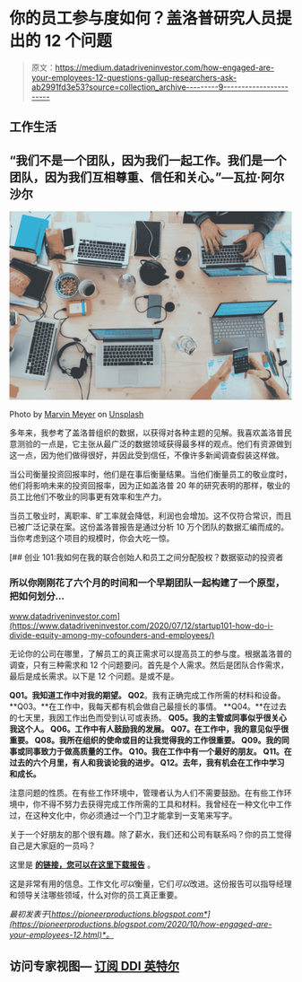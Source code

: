 # 你的员工参与度如何？盖洛普研究人员提出的 12 个问题

> 原文：<https://medium.datadriveninvestor.com/how-engaged-are-your-employees-12-questions-gallup-researchers-ask-ab2991fd3e53?source=collection_archive---------9----------------------->

## 工作生活

## “我们不是一个团队，因为我们一起工作。我们是一个团队，因为我们互相尊重、信任和关心。”—瓦拉·阿尔沙尔

![](img/62b68888b5176200f1df6fb4e91b5307.png)

Photo by [Marvin Meyer](https://unsplash.com/@marvelous?utm_source=unsplash&utm_medium=referral&utm_content=creditCopyText) on [Unsplash](https://unsplash.com/s/photos/work-teams?utm_source=unsplash&utm_medium=referral&utm_content=creditCopyText)

多年来，我参考了盖洛普组织的数据，以获得对各种主题的见解。我喜欢盖洛普民意测验的一点是，它主张从最广泛的数据领域获得最多样的观点。他们有资源做到这一点，因为他们做得很好，并因此受到信任，不像许多新闻调查假装这样做。

当公司衡量投资回报率时，他们是在事后衡量结果。当他们衡量员工的敬业度时，他们将影响未来的投资回报率，因为正如盖洛普 20 年的研究表明的那样，敬业的员工比他们不敬业的同事更有效率和生产力。

当员工敬业时，离职率、旷工率就会降低，利润也会增加。这不仅符合常识，而且已被广泛记录在案。这份盖洛普报告是通过分析 10 万个团队的数据汇编而成的。当你考虑到这个项目的规模时，你会大吃一惊。

[](https://www.datadriveninvestor.com/2020/07/12/startup101-how-do-i-divide-equity-among-my-cofounders-and-employees/) [## 创业 101:我如何在我的联合创始人和员工之间分配股权？数据驱动的投资者

### 所以你刚刚花了六个月的时间和一个早期团队一起构建了一个原型，把如何划分…

www.datadriveninvestor.com](https://www.datadriveninvestor.com/2020/07/12/startup101-how-do-i-divide-equity-among-my-cofounders-and-employees/) 

无论你的公司在哪里，了解员工的真正需求可以提高员工的参与度。根据盖洛普的调查，只有三种需求和 12 个问题要问。首先是个人需求。然后是团队合作需求，最后是成长需求。以下是 12 个问题。是或不是。

**Q01。我知道工作中对我的期望。
Q02**。我有正确完成工作所需的材料和设备。
**Q03。**在工作中，我每天都有机会做自己最擅长的事情。
**Q04。**在过去的七天里，我因工作出色而受到认可或表扬。
**Q05。我的主管或同事似乎很关心我这个人。
**Q06。工作中有人鼓励我的发展。
**Q07。**在工作中，我的意见似乎很重要。
**Q08。我所在组织的使命或目的让我觉得我的工作很重要。
**Q09。我的同事或同事致力于做高质量的工作。
**Q10。我在工作中有一个最好的朋友。
**Q11。在过去的六个月里，有人和我谈论我的进步。
**Q12。去年，我有机会在工作中学习和成长。******************

注意问题的性质。在有些工作环境中，管理者认为人们不需要鼓励。在有些工作环境中，你不得不努力去获得完成工作所需的工具和材料。我曾经在一种文化中工作过，在这种文化中，你必须通过一个门卫才能拿到一支笔来写字。

关于一个好朋友的那个很有趣。除了薪水，我们还和公司有联系吗？你的员工觉得自己是大家庭的一员吗？

这里是 [**的链接，您可以在这里下载报告**](https://www.gallup.com/workplace/321029/employee-engagement-meta-brief-pdf.aspx?utm_source=report&utm_medium=email&utm_campaign=ee_meta_analysis_mini_report&utm_content=download_now_cta_1&elqTrackId=d29145551c7346019348c46c64b812dd&elq=bd58127a363f4941a78459e43c66cec3&elqaid=5075&elqat=1&elqCampaignId=) 。

这是非常有用的信息。工作文化*可以*衡量，它们*可以*改进。这份报告可以指导经理和领导关注哪些领域，什么对你的员工真正重要。

*最初发表于*[*https://pioneerproductions.blogspot.com*](https://pioneerproductions.blogspot.com/2020/10/how-engaged-are-your-employees-12.html)*。*

## 访问专家视图— [订阅 DDI 英特尔](https://datadriveninvestor.com/ddi-intel)
